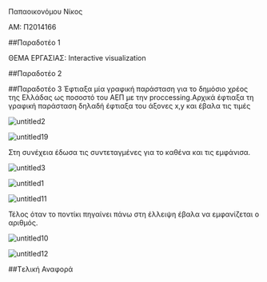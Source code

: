 ﻿

Παπαοικονόμου Νίκος


ΑΜ: Π2014166


##Παραδοτέο 1


ΘΕΜΑ ΕΡΓΑΣΙΑΣ: Interactive visualization


##Παραδοτέο 2


##Παραδοτέο 3
Έφτιαξα μία γραφική παράσταση για το δημόσιο χρέος της Ελλάδας ως ποσοστό του ΑΕΠ με την proccessing.Αρχικά έφτιαξα τη γραφική παράσταση δηλαδή έφτιαξα του άξονες x,y και έβαλα τις τιμές

![untitled2](https://cloud.githubusercontent.com/assets/12613497/20979281/032b2ffc-bcb5-11e6-99b1-d82cd204c2b8.png)

![untitled19](https://cloud.githubusercontent.com/assets/12613497/20979284/07199478-bcb5-11e6-9dc1-090c72fbd30e.png)

Στη συνέχεια έδωσα τις συντεταγμένες για το καθένα και τις εμφάνισα.

![untitled3](https://cloud.githubusercontent.com/assets/12613497/20979283/032febdc-bcb5-11e6-8684-8a15939ffe08.png)

![untitled1](https://cloud.githubusercontent.com/assets/12613497/20979273/fba0d520-bcb4-11e6-8050-4a02a48a08f3.png)

![untitled11](https://cloud.githubusercontent.com/assets/12613497/20979291/0ab97d1e-bcb5-11e6-9012-83973be92f06.png)

Τέλος όταν το ποντίκι πηγαίνει πάνω στη έλλειψη έβαλα να εμφανίζεται ο αριθμός.

![untitled10](https://cloud.githubusercontent.com/assets/12613497/20979282/032e655a-bcb5-11e6-9ae6-f410b7409df5.png)

![untitled12](https://cloud.githubusercontent.com/assets/12613497/20979290/0ab2f5f2-bcb5-11e6-9495-b1f463c26b79.png)

##Tελική Αναφορά

